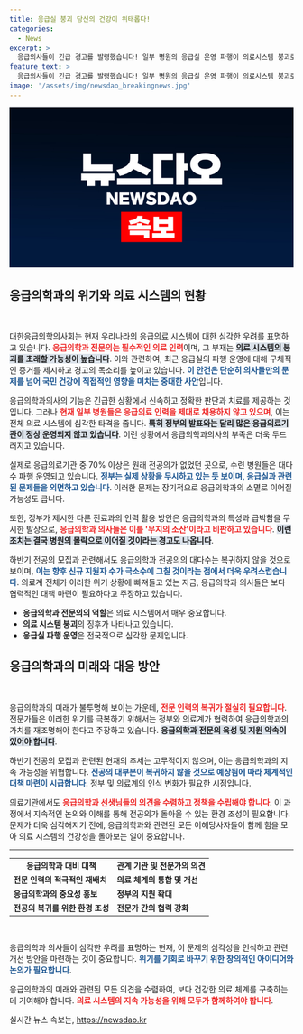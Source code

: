 ```yaml
---
title: 응급실 붕괴 당신의 건강이 위태롭다!
categories:
  - News
excerpt: >
  응급의사들이 긴급 경고를 발령했습니다! 일부 병원의 응급실 운영 파행이 의료시스템 붕괴로 이어질 수 있다는 주장과 정부의 대책에 대한 비판이 이어집니다. 내년 응급의학과의 미래는 불투명해 보입니다. 클릭해서 자세한 소식을 확인하세요!
feature_text: >
  응급의사들이 긴급 경고를 발령했습니다! 일부 병원의 응급실 운영 파행이 의료시스템 붕괴로 이어질 수 있다는 주장과 정부의 대책에 대한 비판이 이어집니다. 내년 응급의학과의 미래는 불투명해 보입니다. 클릭해서 자세한 소식을 확인하세요!
image: '/assets/img/newsdao_breakingnews.jpg'
---
```


<p><img src="/assets/img/newsdao_breakingnews.jpg" alt="ranknews 속보" /></p>

<h2 data-ke-size="size26">응급의학과의 위기와 의료 시스템의 현황</h2>

<p data-ke-size="size16">&nbsp;</p>

<p>대한응급의학의사회는 현재 우리나라의 응급의료 시스템에 대한 심각한 우려를 표명하고 있습니다. <b><span style="color: #ee2323;">응급의학과 전문의는 필수적인 의료 인력</span></b>이며, 그 부재는 <b><span style="background-color: #21538527;">의료 시스템의 붕괴를 초래할 가능성이 높습니다</span></b>. 이와 관련하여, 최근 응급실의 파행 운영에 대해 구체적인 증거를 제시하고 경고의 목소리를 높이고 있습니다. <b><span style="color: #1a5490;">이 안건은 단순히 의사들만의 문제를 넘어 국민 건강에 직접적인 영향을 미치는 중대한 사안</span></b>입니다.</p>

<p>응급의학과의사의 기능은 긴급한 상황에서 신속하고 정확한 판단과 치료를 제공하는 것입니다. 그러나 <b><span style="color: #ee2323;">현재 일부 병원들은 응급의료 인력을 제대로 채용하지 않고 있으며</span></b>, 이는 전체 의료 시스템에 심각한 타격을 줍니다. <b><span style="background-color: #21538527;">특히 정부의 발표와는 달리 많은 응급의료기관이 정상 운영되지 않고 있습니다</span></b>. 이런 상황에서 응급의학과의사의 부족은 더욱 두드러지고 있습니다.</p>

<p>실제로 응급의료기관 중 70% 이상은 원래 전공의가 없었던 곳으로, 수련 병원들은 대다수 파행 운영되고 있습니다. <b><span style="color: #1a5490;">정부는 실제 상황을 무시하고 있는 듯 보이며, 응급실과 관련된 문제들을 외면하고 있습니다</span></b>. 이러한 문제는 장기적으로 응급의학과의 소멸로 이어질 가능성도 큽니다.</p>

<p>또한, 정부가 제시한 다른 진료과의 인력 활용 방안은 응급의학과의 특성과 급박함을 무시한 발상으로, <b><span style="color: #ee2323;">응급의학과 의사들은 이를 '무지의 소산'이라고 비판하고 있습니다</span></b>. <b><span style="background-color: #21538527;">이런 조치는 결국 병원의 몰락으로 이어질 것이라는 경고도 나옵니다</span></b>. </p>

<p>하반기 전공의 모집과 관련해서도 응급의학과 전공의의 대다수는 복귀하지 않을 것으로 보이며, <b><span style="color: #1a5490;">이는 향후 신규 지원자 수가 극소수에 그칠 것이라는 점에서 더욱 우려스럽습니다</span></b>. 의료계 전체가 이러한 위기 상황에 빠져들고 있는 지금, 응급의학과 의사들은 보다 협력적인 대책 마련이 필요하다고 주장하고 있습니다. </p>

<ul>
    <li><b>응급의학과 전문의의 역할</b>은 의료 시스템에서 매우 중요합니다.</li>
    <li><b>의료 시스템 붕괴</b>의 징후가 나타나고 있습니다.</li>
    <li><b>응급실 파행 운영</b>은 전국적으로 심각한 문제입니다.</li>
</ul>

<h2 data-ke-size="size26">응급의학과의 미래와 대응 방안</h2>

<p data-ke-size="size16">&nbsp;</p>

<p>응급의학과의 미래가 불투명해 보이는 가운데, <b><span style="color: #ee2323;">전문 인력의 복귀가 절실히 필요합니다</span></b>. 전문가들은 이러한 위기를 극복하기 위해서는 정부와 의료계가 협력하여 응급의학과의 가치를 재조명해야 한다고 주장하고 있습니다. <b><span style="background-color: #21538527;">응급의학과 전문의 육성 및 지원 약속이 있어야 합니다</span></b>.</p>

<p>하반기 전공의 모집과 관련된 현재의 추세는 고무적이지 않으며, 이는 응급의학과의 지속 가능성을 위협합니다. <b><span style="color: #1a5490;">전공의 대부분이 복귀하지 않을 것으로 예상됨에 따라 체계적인 대책 마련이 시급합니다</span></b>. 정부 및 의료계의 인식 변화가 필요한 시점입니다.</p>

<p>의료기관에서도 <b><span style="color: #ee2323;">응급의학과 선생님들의 의견을 수렴하고 정책을 수립해야 합니다</span></b>. 이 과정에서 지속적인 논의와 이해를 통해 전공의가 돌아올 수 있는 환경 조성이 필요합니다. 문제가 더욱 심각해지기 전에, 응급의학과와 관련된 모든 이해당사자들이 함께 힘을 모아 의료 시스템의 건강성을 돌아보는 일이 중요합니다.</p>

<hr />

<table>
    <tr>
        <td style="text-align: center; height: 17px;"><b>응급의학과 대비 대책</b></td>
        <td style="text-align: center; height: 17px;"><b>관계 기관 및 전문가의 의견</b></td>
    </tr>
    <tr>
        <td><b>전문 인력의 적극적인 재배치</b></td>
        <td><b>의료 체계의 통합 및 개선</b></td>
    </tr>
    <tr>
        <td><b>응급의학과의 중요성 홍보</b></td>
        <td><b>정부의 지원 확대</b></td>
    </tr>
    <tr>
        <td><b>전공의 복귀를 위한 환경 조성</b></td>
        <td><b>전문가 간의 협력 강화</b></td>
    </tr>
</table>

<p data-ke-size="size16">&nbsp;</p>

<p>응급의학과 의사들이 심각한 우려를 표명하는 현재, 이 문제의 심각성을 인식하고 관련 개선 방안을 마련하는 것이 중요합니다. <b><span style="color: #1a5490;">위기를 기회로 바꾸기 위한 창의적인 아이디어와 논의가 필요합니다</span></b>. </p>

<p>응급의학과의 미래와 관련된 모든 의견을 수렴하여, 보다 건강한 의료 체계를 구축하는 데 기여해야 합니다. <b><span style="color: #ee2323;">의료 시스템의 지속 가능성을 위해 모두가 함께하여야 합니다</span></b>.</p>
실시간 뉴스 속보는, <a href="https://newsdao.kr" rel="dofollow">https://newsdao.kr</a>


